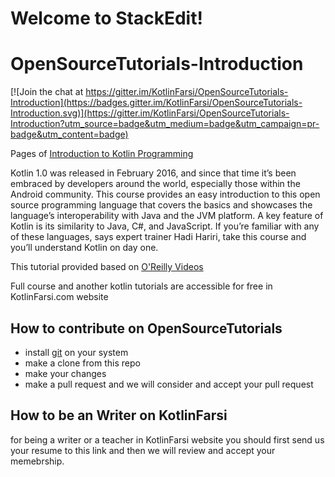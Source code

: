 # Welcome to StackEdit!

# OpenSourceTutorials-Introduction

[![Join the chat at https://gitter.im/KotlinFarsi/OpenSourceTutorials-Introduction](https://badges.gitter.im/KotlinFarsi/OpenSourceTutorials-Introduction.svg)](https://gitter.im/KotlinFarsi/OpenSourceTutorials-Introduction?utm_source=badge&utm_medium=badge&utm_campaign=pr-badge&utm_content=badge)

Pages of [Introduction to Kotlin Programming](https://kotlinfarsi.com/course/learning-kotlin-intro/)

Kotlin 1.0 was released in February 2016, and since that time it’s been embraced by developers around the world, especially those within the Android community. This course provides an easy introduction to this open source programming language that covers the basics and showcases the language’s interoperability with Java and the JVM platform. A key feature of Kotlin is its similarity to Java, C#, and JavaScript. If you’re familiar with any of these languages, says expert trainer Hadi Hariri, take this course and you’ll understand Kotlin on day one.

This tutorial provided based on [O'Reilly Videos](http://shop.oreilly.com/product/0636920052982.do)

Full course and another kotlin tutorials are accessible for free in KotlinFarsi.com website

## How to contribute on OpenSourceTutorials

 - install [git](https://git-scm.com/downloads) on your system
 - make a clone from this repo
 - make your changes
 - make a pull request and we will consider and accept your pull request

## How to be an Writer on KotlinFarsi

 for being a writer or a teacher in KotlinFarsi website you should first send us your resume to this link and then we will review and accept your memebrship.
